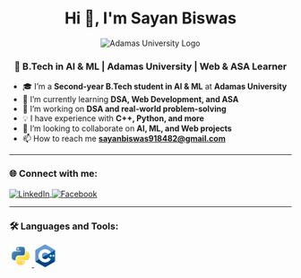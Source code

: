 <h1 align="center">Hi 👋, I'm Sayan Biswas</h1>

<p align="center">
  <img src="https://www.google.com/url?sa=i&url=https%3A%2F%2Fadamasknowledgecity.ac.in%2F&psig=AOvVaw1yChi7pCYV-44t1HuPUiyz&ust=1741670787553000&source=images&cd=vfe&opi=89978449&ved=0CBMQjRxqFwoTCJjdurbj_osDFQAAAAAdAAAAABAE" alt="Adamas University Logo" width="150"/>
</p>

<h3 align="center">🚀 B.Tech in AI & ML | Adamas University | Web & ASA Learner</h3>

- 🎓 I’m a **Second-year B.Tech student in AI & ML** at **Adamas University**
- 🌱 I’m currently learning **DSA, Web Development, and ASA**
- 🔭 I’m working on **DSA and real-world problem-solving**
- 💡 I have experience with **C++, Python, and more**
- 👯 I’m looking to collaborate on **AI, ML, and Web projects**
- 📫 How to reach me **sayanbiswas918482@gmail.com**

---

<h3 align="left">🌐 Connect with me:</h3>
<p align="left">
  <a href="https://www.linkedin.com/in/sayan-biswas-427178296/" target="_blank">
    <img align="center" src="https://raw.githubusercontent.com/rahuldkjain/github-profile-readme-generator/master/src/images/icons/Social/linked-in-alt.svg" alt="LinkedIn" height="30" width="40" />
  </a>
  <a href="https://www.facebook.com/profile.php?id=100042011891029" target="_blank">
    <img align="center" src="https://upload.wikimedia.org/wikipedia/commons/5/51/Facebook_f_logo_%282019%29.svg" alt="Facebook" height="30" width="40" />
  </a>
</p>

---

<h3 align="left">🛠️ Languages and Tools:</h3>
<p align="left">
  <a href="https://www.python.org/" target="_blank" rel="noreferrer"> 
    <img src="https://raw.githubusercontent.com/devicons/devicon/master/icons/python/python-original.svg" alt="Python" width="40" height="40"/> 
  </a> 
  <a href="https://cplusplus.com/" target="_blank" rel="noreferrer"> 
    <img src="https://raw.githubusercontent.com/devicons/devicon/master/icons/cplusplus/cplusplus-original.svg" alt="C++" width="40" height="40"/>
  </a>
</p>
